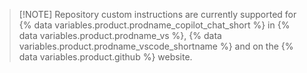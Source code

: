 > [!NOTE] Repository custom instructions are currently supported for {% data variables.product.prodname_copilot_chat_short %} in {% data variables.product.prodname_vs %}, {% data variables.product.prodname_vscode_shortname %} and on the {% data variables.product.github %} website.
